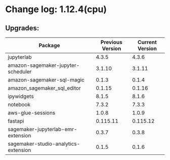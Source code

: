 # Change log: 1.12.4(cpu)

## Upgrades: 

Package | Previous Version | Current Version
---|---|---
jupyterlab|4.3.5|4.3.6
amazon-sagemaker-jupyter-scheduler|3.1.10|3.1.11
amazon-sagemaker-sql-magic|0.1.3|0.1.4
amazon_sagemaker_sql_editor|0.1.15|0.1.16
ipywidgets|8.1.5|8.1.6
notebook|7.3.2|7.3.3
aws-glue-sessions|1.0.8|1.0.9
fastapi|0.115.11|0.115.12
sagemaker-jupyterlab-emr-extension|0.3.7|0.3.8
sagemaker-studio-analytics-extension|0.1.5|0.1.6
